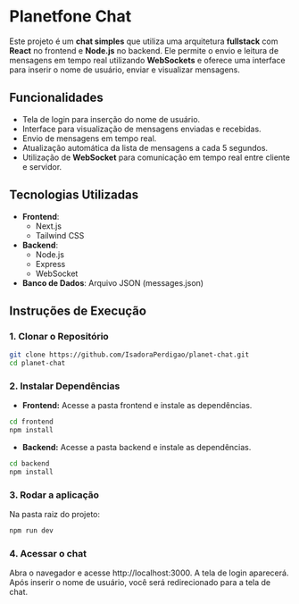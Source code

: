 # Planetfone Chat

Este projeto é um **chat simples** que utiliza uma arquitetura **fullstack** com **React** no frontend e **Node.js** no backend. Ele permite o envio e leitura de mensagens em tempo real utilizando **WebSockets** e oferece uma interface para inserir o nome de usuário, enviar e visualizar mensagens.

## Funcionalidades

- Tela de login para inserção do nome de usuário.
- Interface para visualização de mensagens enviadas e recebidas.
- Envio de mensagens em tempo real.
- Atualização automática da lista de mensagens a cada 5 segundos.
- Utilização de **WebSocket** para comunicação em tempo real entre cliente e servidor.

## Tecnologias Utilizadas

- **Frontend**:
  - Next.js
  - Tailwind CSS
- **Backend**:
  - Node.js
  - Express
  - WebSocket
- **Banco de Dados**: Arquivo JSON (messages.json)

## Instruções de Execução

### 1. Clonar o Repositório

```bash
git clone https://github.com/IsadoraPerdigao/planet-chat.git
cd planet-chat
```

### 2. Instalar Dependências
- **Frontend:**
Acesse a pasta frontend e instale as dependências.

```bash
cd frontend
npm install
```

- **Backend:**
Acesse a pasta backend e instale as dependências.
```bash
cd backend
npm install
```

### 3. Rodar a aplicação
Na pasta raiz do projeto:
```bash
npm run dev
```

### 4. Acessar o chat
Abra o navegador e acesse http://localhost:3000. A tela de login aparecerá. Após inserir o nome de usuário, você será redirecionado para a tela de chat.
